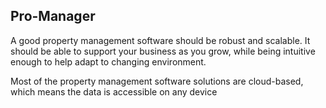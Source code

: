 ## Pro-Manager

A good property management software should be robust and scalable. It should be able to support your business as you grow, while being intuitive enough to help adapt to changing environment. 

Most of the property management software solutions are cloud-based, which means the data is accessible on any device

